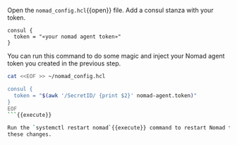 <style type="text/css">
.lang-screenshot { -webkit-touch-callout: none; -webkit-user-select: none; -khtml-user-select: none; -moz-user-select: none; -ms-user-select: none; user-select: none; }
</style>

Open the `nomad_config.hcl`{{open}} file. Add a consul stanza with your token.

```hcl
consul {
  token = "«your nomad agent token»"
}
```

You can run this command to do some magic and inject your Nomad agent token
you created in the previous step.

```bash
cat <<EOF >> ~/nomad_config.hcl

consul {
  token = "$(awk '/SecretID/ {print $2}' nomad-agent.token)"
}
EOF
```{{execute}}

Run the `systemctl restart nomad`{{execute}} command to restart Nomad to load
these changes.

